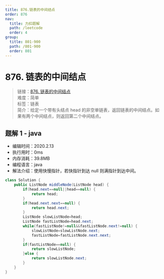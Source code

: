 ```yaml
---
title: 876.链表的中间结点
order: 876
nav:
  title: 力扣题解
  path: /leetcode
  order: 4
group:
  title: 801-900
  path: /801-900
  order: 801
---
```


# 876. 链表的中间结点

> 链接：[876. 链表的中间结点](https://leetcode-cn.com/problems/middle-of-the-linked-list/)  
> 难度：简单  
> 标签：链表  
> 简介：给定一个带有头结点 head 的非空单链表，返回链表的中间结点。如果有两个中间结点，则返回第二个中间结点。

## 题解 1 - java

- 编辑时间：2020.2.13
- 执行用时：0ms
- 内存消耗：39.8MB
- 编程语言：java
- 解法介绍：使用快慢指针，若快指针到达 null 则满指针到达中间。

```java
class Solution {
    public ListNode middleNode(ListNode head) {
        if(head.next==null||head==null) {
			return head;
		}
		if(head.next.next==null) {
			return head.next;
		}
		ListNode slowListNode=head;
		ListNode fastListNode=head.next;
		while(fastListNode!=null&&fastListNode.next!=null) {
			slowListNode=slowListNode.next;
			fastListNode=fastListNode.next.next;
		}
		if(fastListNode==null) {
			return slowListNode;
		}else {
			return slowListNode.next;
		}
    }
}
```
